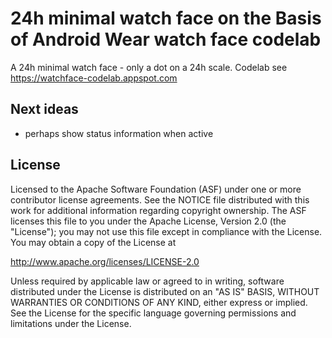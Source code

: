 24h minimal watch face on the Basis of Android Wear watch face codelab
======================================================================

A 24h minimal watch face - only a dot on a 24h scale.  Codelab see https://watchface-codelab.appspot.com

Next ideas
--------
   * perhaps show status information when active

License
-------

Licensed to the Apache Software Foundation (ASF) under one or more contributor
license agreements.  See the NOTICE file distributed with this work for
additional information regarding copyright ownership.  The ASF licenses this
file to you under the Apache License, Version 2.0 (the "License"); you may not
use this file except in compliance with the License.  You may obtain a copy of
the License at

http://www.apache.org/licenses/LICENSE-2.0

Unless required by applicable law or agreed to in writing, software
distributed under the License is distributed on an "AS IS" BASIS, WITHOUT
WARRANTIES OR CONDITIONS OF ANY KIND, either express or implied.  See the
License for the specific language governing permissions and limitations under
the License.
